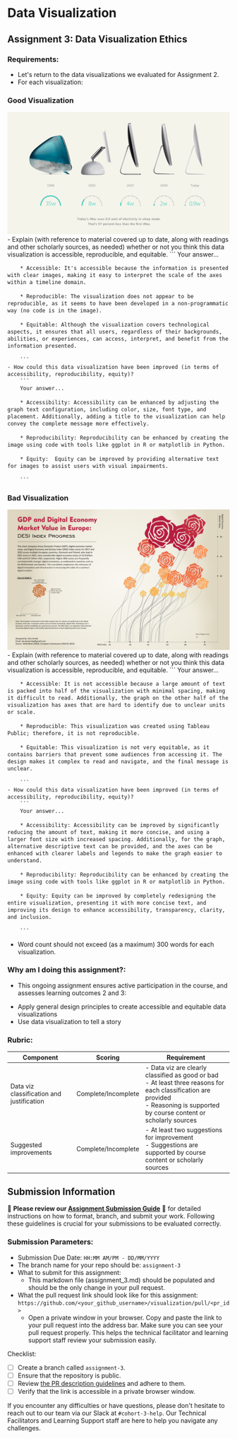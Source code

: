 # Data Visualization

## Assignment 3: Data Visualization Ethics

### Requirements:
- Let's return to the data visualizations we evaluated for Assignment 2.  
- For each visualization:

### Good Visualization
![iMac_evolution.png](./images/iMac_evolution.png)
    - Explain (with reference to material covered up to date, along with readings and other scholarly sources, as needed) whether or not you think this data visualization is accessible, reproducible, and equitable. 
        ```
        Your answer...

        * Accessible: It's accessible because the information is presented with clear images, making it easy to interpret the scale of the axes within a timeline domain.

        * Reproducible: The visualization does not appear to be reproducible, as it seems to have been developed in a non-programmatic way (no code is in the image).

        * Equitable: Although the visualization covers technological aspects, it ensures that all users, regardless of their backgrounds, abilities, or experiences, can access, interpret, and benefit from the information presented.

        ```
    - How could this data visualization have been improved (in terms of accessibility, reproducibility, equity)?  
        ```
        Your answer...

        * Accessibility: Accessibility can be enhanced by adjusting the graph text configuration, including color, size, font type, and placement. Additionally, adding a title to the visualization can help convey the complete message more effectively.

        * Reproducibility: Reproducibility can be enhanced by creating the image using code with tools like ggplot in R or matplotlib in Python.

        * Equity:  Equity can be improved by providing alternative text for images to assist users with visual impairments.

        ```


### Bad Visualization

![rose_flower_field.png](./images/rose_flower_field.png)
    - Explain (with reference to material covered up to date, along with readings and other scholarly sources, as needed) whether or not you think this data visualization is accessible, reproducible, and equitable. 
        ```
        Your answer...

        * Accessible: It is not accessible because a large amount of text is packed into half of the visualization with minimal spacing, making it difficult to read. Additionally, the graph on the other half of the visualization has axes that are hard to identify due to unclear units or scale.

        * Reproducible: This visualization was created using Tableau Public; therefore, it is not reproducible.

        * Equitable: This visualization is not very equitable, as it contains barriers that prevent some audiences from accessing it. The design makes it complex to read and navigate, and the final message is unclear.

        ```
    - How could this data visualization have been improved (in terms of accessibility, reproducibility, equity)?  
        ```
        Your answer...

        * Accessibility: Accessibility can be improved by significantly reducing the amount of text, making it more concise, and using a larger font size with increased spacing. Additionally, for the graph, alternative descriptive text can be provided, and the axes can be enhanced with clearer labels and legends to make the graph easier to understand.

        * Reproducibility: Reproducibility can be enhanced by creating the image using code with tools like ggplot in R or matplotlib in Python.

        * Equity: Equity can be improved by completely redesigning the entire visualization, presenting it with more concise text, and improving its design to enhance accessibility, transparency, clarity, and inclusion.

        ```

- Word count should not exceed (as a maximum) 300 words for each visualization. 

### Why am I doing this assignment?:
- This ongoing assignment ensures active participation in the course, and assesses learning outcomes 2 and 3:  
* Apply general design principles to create accessible and equitable data visualizations
* Use data visualization to tell a story

### Rubric:
| Component               | Scoring   | Requirement                                                 |
|-------------------------|-----------|-------------------------------------------------------------|
| Data viz classification and justification | Complete/Incomplete | - Data viz are clearly classified as good or bad<br />- At least three reasons for each classification are provided<br />- Reasoning is supported by course content or scholarly sources |
| Suggested improvements  | Complete/Incomplete | - At least two suggestions for improvement<br />- Suggestions are supported by course content or scholarly sources |

## Submission Information

🚨 **Please review our [Assignment Submission Guide](https://github.com/UofT-DSI/onboarding/blob/main/onboarding_documents/submissions.md)** 🚨 for detailed instructions on how to format, branch, and submit your work. Following these guidelines is crucial for your submissions to be evaluated correctly.

### Submission Parameters:
* Submission Due Date: `HH:MM AM/PM - DD/MM/YYYY`
* The branch name for your repo should be: `assignment-3`
* What to submit for this assignment:
    * This markdown file (assignment_3.md) should be populated and should be the only change in your pull request.
* What the pull request link should look like for this assignment: `https://github.com/<your_github_username>/visualization/pull/<pr_id>`
    * Open a private window in your browser. Copy and paste the link to your pull request into the address bar. Make sure you can see your pull request properly. This helps the technical facilitator and learning support staff review your submission easily.

Checklist:
- [ ] Create a branch called `assignment-3`.
- [ ] Ensure that the repository is public.
- [ ] Review [the PR description guidelines](https://github.com/UofT-DSI/onboarding/blob/main/onboarding_documents/submissions.md#guidelines-for-pull-request-descriptions) and adhere to them.
- [ ] Verify that the link is accessible in a private browser window.

If you encounter any difficulties or have questions, please don't hesitate to reach out to our team via our Slack at `#cohort-3-help`. Our Technical Facilitators and Learning Support staff are here to help you navigate any challenges.
